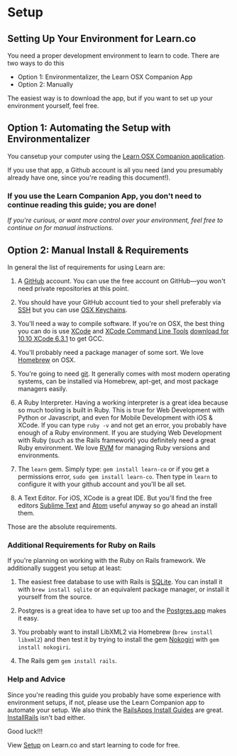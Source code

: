 # Setup

## Setting Up Your Environment for Learn.co

You need a proper development environment to learn to code. There are two ways to do this

* Option 1: Environmentalizer, the Learn OSX Companion App
* Option 2: Manually

The easiest way is to download the app, but if you want to set up your environment yourself, feel free.

## Option 1: Automating the Setup with Environmentalizer

You cansetup your computer using the [Learn OSX Companion application](https://flatironschool-static.s3.amazonaws.com/learn.zip).

If you use that app, a Github account is all you need (and you presumably already have one, since you're reading this document!).

### **If you use the Learn Companion App, you don't need to continue reading this guide; you are done!**

*If you're curious, or want more control over your environment, feel free to continue on for manual instructions.*


## Option 2: Manual  Install & Requirements

In general the list of requirements for using Learn are:

1. A [GitHub](https://github.com/join) account. You can use the free account on GitHub—you won't need private repositories at this point.

2. You should have your GitHub account tied to your shell preferably via [SSH](https://help.github.com/articles/generating-ssh-keys/) but you can use [OSX Keychains](https://help.github.com/articles/updating-credentials-from-the-osx-keychain/).

3. You'll need a way to compile software. If you're on OSX, the best thing you can do is use [XCode](https://developer.apple.com/xcode/downloads/) and [XCode Command Line Tools](https://developer.apple.com/library/ios/technotes/tn2339/_index.html) [download for 10.10 XCode 6.3.1](http://adcdownload.apple.com/Developer_Tools/Command_Line_Tools_OS_X_10.10_for_Xcode_6.3.1/commandlinetoolsosx10.10forxcode6.3.1.dmg) to get GCC.

4. You'll probably need a package manager of some sort. We love [Homebrew](http://brew.sh/) on OSX.

5. You're going to need [git](http://git-scm.com/downloads). It generally comes with most modern operating systems, can be installed via Homebrew, apt-get, and most package managers easily.

6. A Ruby Interpreter. Having a working interpreter is a great idea because so much tooling is built in Ruby. This is true for Web Development with Python or Javascript, and even for Mobile Development with iOS & XCode. If you can type `ruby -v` and not get an error, you probably have enough of a Ruby environment. If you are studying Web Development with Ruby (such as the Rails framework) you definitely need a great Ruby environment. We love [RVM](https://rvm.io/) for managing Ruby versions and environments.

7. The `learn` gem. Simply type: `gem install learn-co` or if you get a permissions error, `sudo gem install learn-co`. Then type in `learn` to configure it with your github account and you'll be all set.

8. A Text Editor. For iOS, XCode is a great IDE. But you'll find the free editors [Sublime Text](http://www.sublimetext.com/) and [Atom](https://atom.io/) useful anyway so go ahead an install them.

Those are the absolute requirements.


### Additional Requirements for Ruby on Rails

If you're planning on working with the Ruby on Rails framework. We additionally suggest you setup at least:

1. The easiest free database to use with Rails is [SQLite](https://www.sqlite.org/download.html). You can install it with `brew install sqlite` or an equivalent package manager, or install it yourself from the source.

2. Postgres is a great idea to have set up too and the [Postgres.app](http://postgresapp.com/) makes it easy.

3. You probably want to install LibXML2 via Homebrew (`brew install libxml2`) and then test it by trying to install the gem [Nokogiri](http://www.nokogiri.org/tutorials/installing_nokogiri.html#mac_os_x) with `gem install nokogiri`.

4. The Rails gem `gem install rails`.

### Help and Advice

Since you're reading this guide you probably have some experience with environment setups, if not, please use the Learn Companion app to automate your setup. We also think the [RailsApps Install Guides](http://railsapps.github.io/installrubyonrails-mac.html) are great. [InstallRails](http://installrails.com/) isn't bad either.

Good luck!!!

<p data-visibility='hidden'>View <a href='https://learn.co/lessons/learn-environment-setup' title='Setup'>Setup</a> on Learn.co and start learning to code for free.</p>
